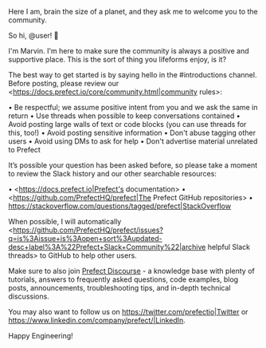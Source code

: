 Here I am, brain the size of a planet, and they ask me to welcome you to the community.

So hi, @user! :wave:

I'm Marvin. I'm here to make sure the community is always a positive and supportive place. This is the sort of thing you lifeforms enjoy, is it?

The best way to get started is by saying hello in the #introductions channel. Before posting, please review our <https://docs.prefect.io/core/community.html|community rules>:

• Be respectful; we assume positive intent from you and we ask the same in return
• Use threads when possible to keep conversations contained
• Avoid posting large walls of text or code blocks (you can use threads for this, too!)
• Avoid posting sensitive information
• Don't abuse tagging other users
• Avoid using DMs to ask for help
• Don't advertise material unrelated to Prefect

It’s possible your question has been asked before, so please take a moment to review the Slack history and our other searchable resources:

• <https://docs.prefect.io|Prefect's documentation>
• <https://github.com/PrefectHQ/prefect|The Prefect GitHub repositories>
• <https://stackoverflow.com/questions/tagged/prefect|StackOverflow>

When possible, I will automatically <https://github.com/PrefectHQ/prefect/issues?q=is%3Aissue+is%3Aopen+sort%3Aupdated-desc+label%3A%22Prefect+Slack+Community%22|archive helpful Slack threads> to GitHub to help other users.

Make sure to also join [Prefect Discourse](https://discourse.prefect.io/) - a knowledge base with plenty of tutorials, answers to frequently asked questions, code examples, blog posts, announcements, troubleshooting tips, and in-depth technical discussions.

You may also want to follow us on <https://twitter.com/prefectio|Twitter> or <https://www.linkedin.com/company/prefect/|LinkedIn>.

Happy Engineering!
